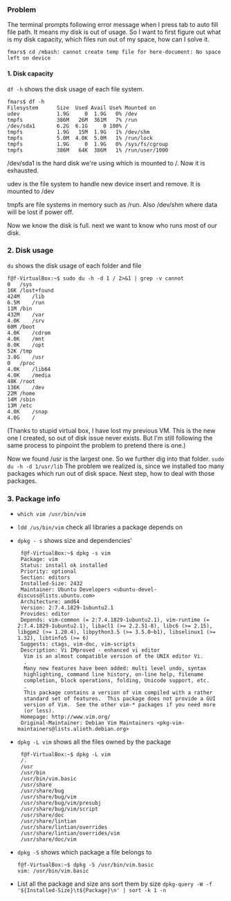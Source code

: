 ### Problem
The terminal prompts following error message when I press tab to auto fill file path. It means my disk is out of usage. So I want to first figure out what is my disk capacity, which files run out of my space, how can I solve it.

```
fmars$ cd /mbash: cannot create temp file for here-document: No space left on device
```

#### 1. Disk capacity
`df -h` shows the disk usage of each file system.
```
fmars$ df -h
Filesystem      Size  Used Avail Use% Mounted on
udev            1.9G     0  1.9G   0% /dev
tmpfs           386M   26M  361M   7% /run
/dev/sda1       6.2G  6.1G     0 100% /
tmpfs           1.9G   15M  1.9G   1% /dev/shm
tmpfs           5.0M  4.0K  5.0M   1% /run/lock
tmpfs           1.9G     0  1.9G   0% /sys/fs/cgroup
tmpfs           386M   64K  386M   1% /run/user/1000
```
/dev/sda1 is the hard disk we're using which is mounted to /. Now it is exhausted. 

udev is the file system to handle new device insert and remove. It is mounted to /dev

tmpfs are file systems in memory such as /run. Also /dev/shm where data will be lost if power off.


Now we know the disk is full. next we want to know who runs most of our disk.

### 2. Disk usage
`du` shows the disk usage of each folder and file
```
f@f-VirtualBox:~$ sudo du -h -d 1 / 2>&1 | grep -v cannot
0	/sys
16K	/lost+found
424M	/lib
6.5M	/run
11M	/bin
432M	/var
4.0K	/srv
60M	/boot
4.0K	/cdrom
4.0K	/mnt
8.0K	/opt
52K	/tmp
3.0G	/usr
0	/proc
4.0K	/lib64
4.0K	/media
48K	/root
136K	/dev
22M	/home
14M	/sbin
13M	/etc
4.0K	/snap
4.0G	/
```
(Thanks to stupid virtual box, I have lost my previous VM. This is the new one I created, so out of disk issue never exists. But I'm still following the same process to pinpoint the problem to pretend there is one.)

Now we found /usr is the largest one. So we further dig into that folder. `sudo du -h -d 1/usr/lib`
The problem we realized is, since we installed too many packages which run out of disk space. Next step, how to deal with those packages.

### 3. Package info
- `which vim /usr/bin/vim`
- `ldd /us/bin/vim` check all libraries a package depends on
- `dpkg - s` shows size and dependencies'

   ```
    f@f-VirtualBox:~$ dpkg -s vim
    Package: vim
    Status: install ok installed
    Priority: optional
    Section: editors
    Installed-Size: 2432
    Maintainer: Ubuntu Developers <ubuntu-devel-discuss@lists.ubuntu.com>
    Architecture: amd64
    Version: 2:7.4.1829-1ubuntu2.1
    Provides: editor
    Depends: vim-common (= 2:7.4.1829-1ubuntu2.1), vim-runtime (= 2:7.4.1829-1ubuntu2.1), libacl1 (>= 2.2.51-8), libc6 (>= 2.15), libgpm2 (>= 1.20.4), libpython3.5 (>= 3.5.0~b1), libselinux1 (>= 1.32), libtinfo5 (>= 6)
    Suggests: ctags, vim-doc, vim-scripts
    Description: Vi IMproved - enhanced vi editor
     Vim is an almost compatible version of the UNIX editor Vi.
     .
     Many new features have been added: multi level undo, syntax
     highlighting, command line history, on-line help, filename
     completion, block operations, folding, Unicode support, etc.
     .
     This package contains a version of vim compiled with a rather
     standard set of features.  This package does not provide a GUI
     version of Vim.  See the other vim-* packages if you need more
     (or less).
    Homepage: http://www.vim.org/
    Original-Maintainer: Debian Vim Maintainers <pkg-vim-maintainers@lists.alioth.debian.org>
  ``` 
- `dpkg -L vim` shows all the files owned by the package

   ```
    f@f-VirtualBox:~$ dpkg -L vim
    /.
    /usr
    /usr/bin
    /usr/bin/vim.basic
    /usr/share
    /usr/share/bug
    /usr/share/bug/vim
    /usr/share/bug/vim/presubj
    /usr/share/bug/vim/script
    /usr/share/doc
    /usr/share/lintian
    /usr/share/lintian/overrides
    /usr/share/lintian/overrides/vim
    /usr/share/doc/vim
   ```
- `dpkg -S` shows which package a file belongs to 

    ```
    f@f-VirtualBox:~$ dpkg -S /usr/bin/vim.basic
    vim: /usr/bin/vim.basic
    ```
- List all the package and size ans sort them by size `dpkg-query -W -f '${Installed-Size}\t${Package}\n' | sort -k 1 -n`
